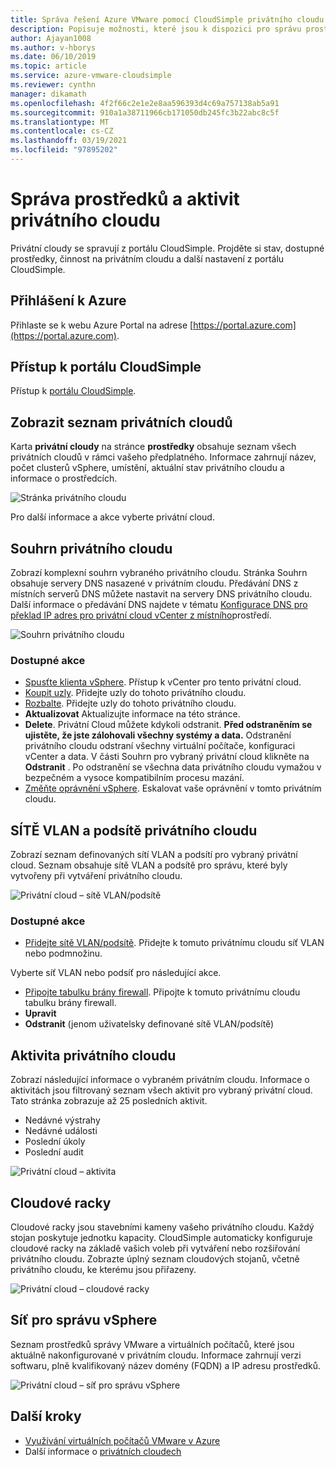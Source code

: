 ```yaml
---
title: Správa řešení Azure VMware pomocí CloudSimple privátního cloudu
description: Popisuje možnosti, které jsou k dispozici pro správu prostředků privátního cloudu CloudSimple a aktivity.
author: Ajayan1008
ms.author: v-hborys
ms.date: 06/10/2019
ms.topic: article
ms.service: azure-vmware-cloudsimple
ms.reviewer: cynthn
manager: dikamath
ms.openlocfilehash: 4f2f66c2e1e2e8aa596393d4c69a757138ab5a91
ms.sourcegitcommit: 910a1a38711966cb171050db245fc3b22abc8c5f
ms.translationtype: MT
ms.contentlocale: cs-CZ
ms.lasthandoff: 03/19/2021
ms.locfileid: "97895202"
---
```

# <a name="manage-private-cloud-resources-and-activity"></a>Správa prostředků a aktivit privátního cloudu

Privátní cloudy se spravují z portálu CloudSimple.  Projděte si stav, dostupné prostředky, činnost na privátním cloudu a další nastavení z portálu CloudSimple.

## <a name="sign-in-to-azure"></a>Přihlášení k Azure

Přihlaste se k webu Azure Portal na adrese [https://portal.azure.com](https://portal.azure.com).

## <a name="access-the-cloudsimple-portal"></a>Přístup k portálu CloudSimple

Přístup k [portálu CloudSimple](access-cloudsimple-portal.md).

## <a name="view-the-list-of-private-clouds"></a>Zobrazit seznam privátních cloudů

Karta **privátní cloudy** na stránce **prostředky** obsahuje seznam všech privátních cloudů v rámci vašeho předplatného. Informace zahrnují název, počet clusterů vSphere, umístění, aktuální stav privátního cloudu a informace o prostředcích.

![Stránka privátního cloudu](media/manage-private-cloud.png)

Pro další informace a akce vyberte privátní cloud.

## <a name="private-cloud-summary"></a>Souhrn privátního cloudu

Zobrazí komplexní souhrn vybraného privátního cloudu.  Stránka Souhrn obsahuje servery DNS nasazené v privátním cloudu.  Předávání DNS z místních serverů DNS můžete nastavit na servery DNS privátního cloudu.  Další informace o předávání DNS najdete v tématu [Konfigurace DNS pro překlad IP adres pro privátní cloud vCenter z místního](./on-premises-dns-setup.md)prostředí.

![Souhrn privátního cloudu](media/private-cloud-summary.png)

### <a name="available-actions"></a>Dostupné akce

* [Spusťte klienta vSphere](./vcenter-access.md). Přístup k vCenter pro tento privátní cloud.
* [Koupit uzly](create-nodes.md). Přidejte uzly do tohoto privátního cloudu.
* [Rozbalte](expand-private-cloud.md). Přidejte uzly do tohoto privátního cloudu.
* **Aktualizovat** Aktualizujte informace na této stránce.
* **Delete**. Privátní Cloud můžete kdykoli odstranit. **Před odstraněním se ujistěte, že jste zálohovali všechny systémy a data.** Odstranění privátního cloudu odstraní všechny virtuální počítače, konfiguraci vCenter a data. V části Souhrn pro vybraný privátní cloud klikněte na **Odstranit** . Po odstranění se všechna data privátního cloudu vymažou v bezpečném a vysoce kompatibilním procesu mazání.
* [Změňte oprávnění vSphere](escalate-private-cloud-privileges.md).  Eskalovat vaše oprávnění v tomto privátním cloudu.

## <a name="private-cloud-vlanssubnets"></a>SÍTĚ VLAN a podsítě privátního cloudu

Zobrazí seznam definovaných sítí VLAN a podsítí pro vybraný privátní cloud.  Seznam obsahuje sítě VLAN a podsítě pro správu, které byly vytvořeny při vytváření privátního cloudu.

![Privátní cloud – sítě VLAN/podsítě](media/private-cloud-vlans-subnets.png) 

### <a name="available-actions"></a>Dostupné akce

* [Přidejte sítě VLAN/podsítě](./create-vlan-subnet.md). Přidejte k tomuto privátnímu cloudu síť VLAN nebo podmnožinu.

Vyberte síť VLAN nebo podsíť pro následující akce.
* [Připojte tabulku brány firewall](./firewall.md). Připojte k tomuto privátnímu cloudu tabulku brány firewall.
* **Upravit**
* **Odstranit** (jenom uživatelsky definované sítě VLAN/podsítě)

## <a name="private-cloud-activity"></a>Aktivita privátního cloudu

Zobrazí následující informace o vybraném privátním cloudu.  Informace o aktivitách jsou filtrovaný seznam všech aktivit pro vybraný privátní cloud.  Tato stránka zobrazuje až 25 posledních aktivit.

* Nedávné výstrahy
* Nedávné události
* Poslední úkoly
* Poslední audit

![Privátní cloud – aktivita](media/private-cloud-activity.png)

## <a name="cloud-racks"></a>Cloudové racky

Cloudové racky jsou stavebními kameny vašeho privátního cloudu. Každý stojan poskytuje jednotku kapacity. CloudSimple automaticky konfiguruje cloudové racky na základě vašich voleb při vytváření nebo rozšiřování privátního cloudu.  Zobrazte úplný seznam cloudových stojanů, včetně privátního cloudu, ke kterému jsou přiřazeny.

![Privátní cloud – cloudové racky](media/private-cloud-cloudracks.png)

## <a name="vsphere-management-network"></a>Síť pro správu vSphere

Seznam prostředků správy VMware a virtuálních počítačů, které jsou aktuálně nakonfigurované v privátním cloudu. Informace zahrnují verzi softwaru, plně kvalifikovaný název domény (FQDN) a IP adresu prostředků.

![Privátní cloud – síť pro správu vSphere](media/private-cloud-vsphere-management-network.png)

## <a name="next-steps"></a>Další kroky

* [Využívání virtuálních počítačů VMware v Azure](quickstart-create-vmware-virtual-machine.md)
* Další informace o [privátních cloudech](cloudsimple-private-cloud.md)
